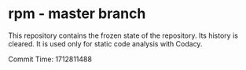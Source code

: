 # rpm - master branch

This repository contains the frozen state of the repository.
Its history is cleared. It is used only for static code
analysis with Codacy.

Commit Time: 1712811488